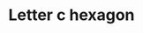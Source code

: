 ---
title: Letter c hexagon
tags: ["letter", "c", "hexagon", "alphabet", "six", "sides", "shape"]
icon: letter-c-hexagon
svg: '<svg xmlns="http://www.w3.org/2000/svg" width="24" height="24" fill="none" viewBox="0 0 24 24" stroke-width="1.5" stroke-linecap="round" stroke-linejoin="round" stroke="currentColor"><path d="M15 10v-.25A1.75 1.75 0 0 0 13.25 8H11a2 2 0 0 0-2 2v4a2 2 0 0 0 2 2h2.25A1.75 1.75 0 0 0 15 14.25V14"/><path d="M20.5 15.8V8.2a1.91 1.91 0 0 0-.944-1.645l-6.612-3.8a1.88 1.88 0 0 0-1.888 0l-6.612 3.8A1.895 1.895 0 0 0 3.5 8.2v7.602a1.91 1.91 0 0 0 .944 1.644l6.612 3.8a1.88 1.88 0 0 0 1.888 0l6.612-3.8A1.895 1.895 0 0 0 20.5 15.8"/></svg>'
---